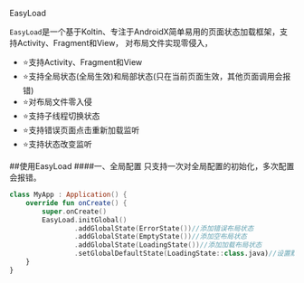 EasyLoad

`EasyLoad`是一个基于Koltin、专注于AndroidX简单易用的页面状态加载框架，支持Activity、Fragment和View，
对布局文件实现零侵入，


* :star:支持Activity、Fragment和View
* :star:支持全局状态(全局生效)和局部状态(只在当前页面生效，其他页面调用会报错)
* :star:对布局文件零入侵
* :star:支持子线程切换状态
* :star:支持错误页面点击重新加载监听
* :star:支持状态改变监听

##使用EasyLoad
####一、全局配置
只支持一次对全局配置的初始化，多次配置会报错。

```kotlin
class MyApp : Application() {
    override fun onCreate() {
        super.onCreate()
        EasyLoad.initGlobal()
                .addGlobalState(ErrorState())//添加错误布局状态
                .addGlobalState(EmptyState())//添加空布局状态
                .addGlobalState(LoadingState())//添加加载布局状态
                .setGlobalDefaultState(LoadingState::class.java)//设置默认全局
    }
}
```